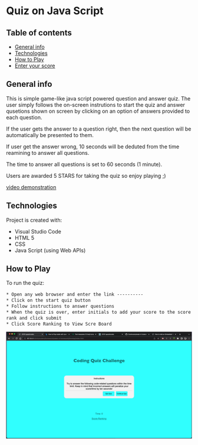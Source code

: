 # Quiz on Java Script

## Table of contents
* [General info](#general-info)
* [Technologies](#technologies)
* [How to Play](#how-to-play)
* [Enter your score](#enter-your-score)

## General info
This is simple game-like java script powered question and answer quiz. The user simply follows the on-screen instrutions to start the quiz and answer qusetions shown on screen by clicking on an option of answers provided to each question. 

If the user gets the answer to a question right, then the next question will be automatically be presented to them.

If user get the answer wrong, 10 seconds will be deduted from the time reamining to answer all questions. 

The time to answer all questions is set to 60 seconds (1 minute).

Users are awarded 5 STARS for taking the quiz so enjoy playing ;)

[video demonstration](Develop/assets/screen-shots/short-video.mp4)

## Technologies
Project is created with:
* Visual Studio Code
* HTML 5
* CSS
* Java Script (using Web APIs)

## How to Play
To run the quiz:

```
* Open any web browser and enter the link ----------
* Click on the start quiz button
* Follow instructions to answer questions
* When the quiz is over, enter initials to add your score to the score rank and click submit
* Click Score Ranking to View Scre Board

```
![image of User Interface](Develop/assets/screen-shots/Screenshot%202022-06-03%20at%2013.13.34.png)
